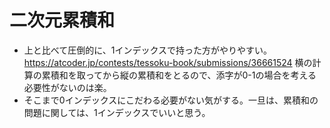 # 二次元累積和
- 上と比べて圧倒的に、1インデックスで持った方がやりやすい。
	https://atcoder.jp/contests/tessoku-book/submissions/36661524
  横の計算の累積和を取ってから縦の累積和をとるので、添字が0-1の場合を考える必要性がないのは楽。
- そこまで0インデックスにこだわる必要がない気がする。一旦は、累積和の問題に関しては、1インデックスでいいと思う。